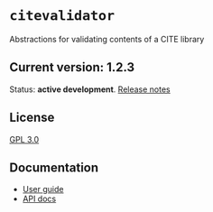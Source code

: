 # `citevalidator`

Abstractions for validating contents of a CITE library




## Current version:  1.2.3

Status:  **active development**. [Release notes](releases.md)

## License

[GPL 3.0](http://www.opensource.org/licenses/gpl-3.0.html)

## Documentation

- [User guide](https://cite-architecture.github.io/citevalidator/)
- [API docs](https://cite-architecture.github.io/cite-api-docs/citevalidator/api/edu/holycross/shot/citevalidator/index.html)
